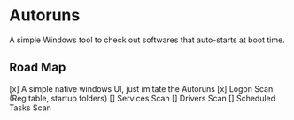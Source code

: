 # Autoruns

A simple Windows tool to check out softwares that auto-starts at boot time.

## Road Map

[x] A simple native windows UI, just imitate the Autoruns
[x] Logon Scan (Reg table, startup folders)
[] Services Scan
[] Drivers Scan
[] Scheduled Tasks Scan